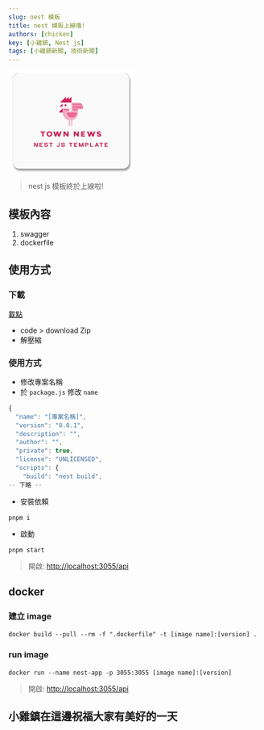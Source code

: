 ```yaml
---
slug: nest 模板
title: nest 模板上線嚕!
authors: [chicken]
key: [小雞鎮, Nest js]
tags: [小雞鎮新聞, 技術新聞]
---
```


![封面](./temp.png)

> nest js 模板終於上線啦!

<!-- truncate -->

## 模板內容

1. swagger
2. dockerfile

## 使用方式

### 下載

[載點](https://github.com/Chicken-Town-Nest-Workshop/nest-template)

- code > download Zip
- 解壓縮

### 使用方式

- 修改專案名稱
- 於 `package.js` 修改 `name`

```js {2}
{
  "name": "[專案名稱]",
  "version": "0.0.1",
  "description": "",
  "author": "",
  "private": true,
  "license": "UNLICENSED",
  "scripts": {
    "build": "nest build",
-- 下略 --
```

- 安裝依賴

```shell
pnpm i
```

- 啟動

```shell
pnpm start
```

> 開啟: <http://localhost:3055/api>

## docker

### 建立 image

```shell
docker build --pull --rm -f ".dockerfile" -t [image name]:[version] . 
```

### run image

```shell
docker run --name nest-app -p 3055:3055 [image name]:[version]
```

> 開啟: <http://localhost:3055/api>

## 小雞鎮在這邊祝福大家有美好的一天
